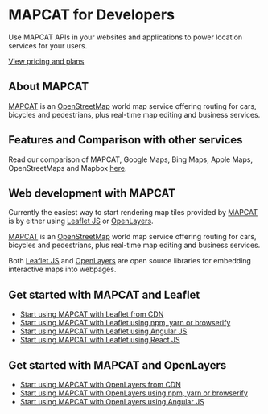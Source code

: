 # MAPCAT for Developers

Use MAPCAT APIs in your websites and applications to power location services for your users.

[View pricing and plans](https://mapcat.com)

## About MAPCAT

[MAPCAT](https://mapcat.com) is an [OpenStreetMap](http://openstreetmap.org) world map service offering routing for cars, bicycles and pedestrians, plus real-time map editing and business services.

## Features and Comparison with other services

Read our comparison of MAPCAT, Google Maps, Bing Maps, Apple Maps, OpenStreetMaps and Mapbox [here](./development-comparison/index.html). 

## Web development with MAPCAT

Currently the easiest way to start rendering map tiles provided by [MAPCAT](https://mapcat.com) is by either using [Leaflet JS](http://leafletjs.org) or [OpenLayers](http://openlayers.org).

[MAPCAT](https://mapcat.com) is an [OpenStreetMap](http://openstreetmap.org-based) world map service offering routing for cars, bicycles and pedestrians, plus real-time map editing and business services.

Both [Leaflet JS](http://leafletjs.org) and [OpenLayers](http://openlayers.org) are open source libraries for embedding interactive maps into webpages.

## Get started with MAPCAT and Leaflet

* [Start using MAPCAT with Leaflet from CDN](./development-frameworks/cdn-leaflet.html)
* [Start using MAPCAT with Leaflet using npm, yarn or browserify](./development-frameworks/npm-leaflet.html)
* [Start using MAPCAT with Leaflet using Angular JS](./development-frameworks/angular-leaflet.html)
* [Start using MAPCAT with Leaflet using React JS](./development-frameworks/react-leaflet.html)

## Get started with MAPCAT and OpenLayers

* [Start using MAPCAT with OpenLayers from CDN](./development-frameworks/cdn-openlayers.html)
* [Start using MAPCAT with OpenLayers using npm, yarn or browserify](./development-frameworks/npm-openlayers.html)
* [Start using MAPCAT with OpenLayers using Angular JS](./development-frameworks/angular-openlayers.html)



